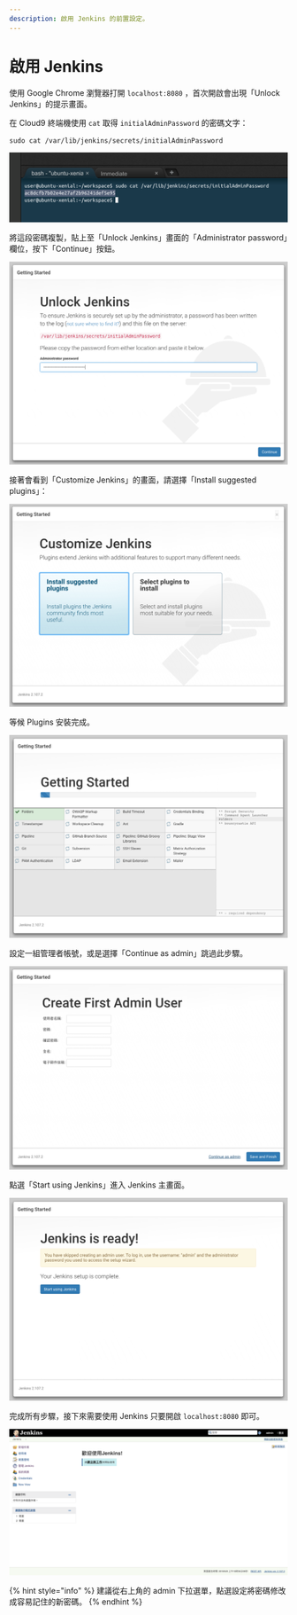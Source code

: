 ```yaml
---
description: 啟用 Jenkins 的前置設定。
---
```


# 啟用 Jenkins

使用 Google Chrome 瀏覽器打開 `localhost:8080` ，首次開啟會出現「Unlock Jenkins」的提示畫面。

在 Cloud9 終端機使用 `cat` 取得 `initialAdminPassword` 的密碼文字：

```text
sudo cat /var/lib/jenkins/secrets/initialAdminPassword
```

![](.gitbook/assets/image%20%2814%29.png)

將這段密碼複製，貼上至「Unlock Jenkins」畫面的「Administrator password」欄位，按下「Continue」按鈕。

![](.gitbook/assets/image%20%2840%29.png)

接著會看到「Customize Jenkins」的畫面，請選擇「Install suggested plugins」：

![](.gitbook/assets/image%20%2851%29.png)

等候 Plugins 安裝完成。

![](.gitbook/assets/image%20%2827%29.png)

設定一組管理者帳號，或是選擇「Continue as admin」跳過此步驟。

![](.gitbook/assets/image%20%2821%29.png)

點選「Start using Jenkins」進入 Jenkins 主畫面。

![](.gitbook/assets/image%20%2883%29.png)

完成所有步驟，接下來需要使用 Jenkins 只要開啟 `localhost:8080` 即可。

![](.gitbook/assets/image%20%2822%29.png)

{% hint style="info" %}
建議從右上角的 admin 下拉選單，點選設定將密碼修改成容易記住的新密碼。
{% endhint %}



